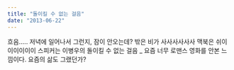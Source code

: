 ```yaml
---
title: "돌이킬 수 없는 걸음"
date: "2013-06-22"
---
```


흐음..... 저녁에 일어나서 그런지, 잠이 안오는데? 밖은 비가 사사사사사사 맥북은 쉬이이이이이이 스피커는 이병우의 돌이킬 수 없는 걸음 \_ 요즘 너무 로맨스 영화를 안본 느낌이다. 요즘의 삶도 그랬던가?

